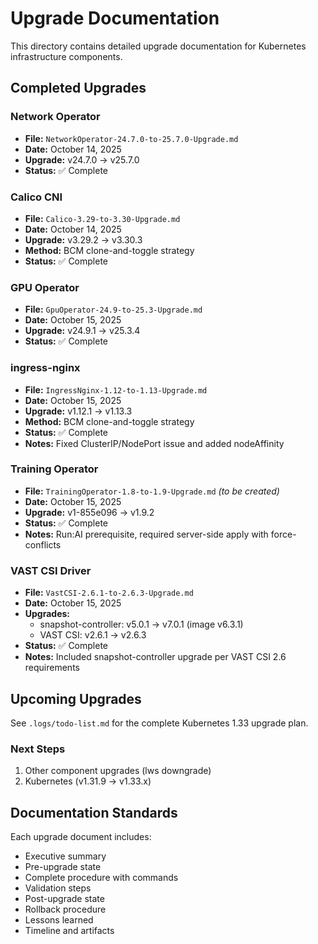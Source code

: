 # Upgrade Documentation

This directory contains detailed upgrade documentation for Kubernetes infrastructure components.

## Completed Upgrades

### Network Operator
- **File:** `NetworkOperator-24.7.0-to-25.7.0-Upgrade.md`
- **Date:** October 14, 2025
- **Upgrade:** v24.7.0 → v25.7.0
- **Status:** ✅ Complete

### Calico CNI
- **File:** `Calico-3.29-to-3.30-Upgrade.md`
- **Date:** October 14, 2025
- **Upgrade:** v3.29.2 → v3.30.3
- **Method:** BCM clone-and-toggle strategy
- **Status:** ✅ Complete

### GPU Operator
- **File:** `GpuOperator-24.9-to-25.3-Upgrade.md`
- **Date:** October 15, 2025
- **Upgrade:** v24.9.1 → v25.3.4
- **Status:** ✅ Complete

### ingress-nginx
- **File:** `IngressNginx-1.12-to-1.13-Upgrade.md`
- **Date:** October 15, 2025
- **Upgrade:** v1.12.1 → v1.13.3
- **Method:** BCM clone-and-toggle strategy
- **Status:** ✅ Complete
- **Notes:** Fixed ClusterIP/NodePort issue and added nodeAffinity

### Training Operator
- **File:** `TrainingOperator-1.8-to-1.9-Upgrade.md` *(to be created)*
- **Date:** October 15, 2025
- **Upgrade:** v1-855e096 → v1.9.2
- **Status:** ✅ Complete
- **Notes:** Run:AI prerequisite, required server-side apply with force-conflicts

### VAST CSI Driver
- **File:** `VastCSI-2.6.1-to-2.6.3-Upgrade.md`
- **Date:** October 15, 2025
- **Upgrades:** 
  - snapshot-controller: v5.0.1 → v7.0.1 (image v6.3.1)
  - VAST CSI: v2.6.1 → v2.6.3
- **Status:** ✅ Complete
- **Notes:** Included snapshot-controller upgrade per VAST CSI 2.6 requirements

## Upcoming Upgrades

See `.logs/todo-list.md` for the complete Kubernetes 1.33 upgrade plan.

### Next Steps
1. Other component upgrades (lws downgrade)
2. Kubernetes (v1.31.9 → v1.33.x)

## Documentation Standards

Each upgrade document includes:
- Executive summary
- Pre-upgrade state
- Complete procedure with commands
- Validation steps
- Post-upgrade state
- Rollback procedure
- Lessons learned
- Timeline and artifacts

